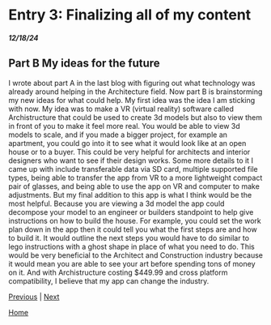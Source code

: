 # Entry 3: Finalizing all of my content
##### 12/18/24

## Part B My ideas for the future
I wrote about part A in the last blog with figuring out what technology was already around helping in the Architecture field. Now part B is brainstorming my new ideas for what could help. My first idea was the idea I am sticking with now. My idea was to make a VR (virtual reality) software called Archistructure that could be used to create 3d models but also to view them in front of you to make it feel more real. You would be able to view 3d models to scale, and if you made a bigger project, for example an apartment, you could go into it to see what it would look like at an open house or to a buyer. This could be very helpful for architects and interior designers who want to see if their design works. Some more details to it I came up with include transferable data via SD card, multiple supported file types, being able to transfer the app from VR to a more lightweight compact pair of glasses, and being able to use the app on VR and computer to make adjustments. But my final addition to this app is what I think would be the most helpful. Because you are viewing a 3d model the app could decompose your model to an engineer or builders standpoint to help give instructions on how to build the house. For example, you could set the work plan down in the app then it could tell you what the first steps are and how to build it. It would outline the next steps you would have to do similar to lego instructions with a ghost shape in place of what you need to do. This would be very beneficial to the Architect and Construction industry because it would mean you are able to see your art before spending tons of money on it. And with Archistructure costing $449.99 and cross platform compatibility, I believe that my app can change the industry.


[Previous](entry02.md) | [Next](entry04.md)

[Home](../README.md)
